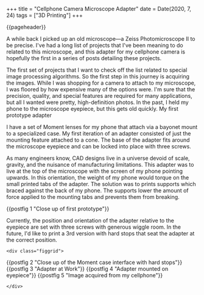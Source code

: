 +++
title = "Cellphone Camera Microscope Adapter"
date = Date(2020, 7, 24)
tags = ["3D Printing"]
+++

{{pageheader}}

A while back I picked up an old microscope—a Zeiss Photomicroscope II to be precise. I've had a long list of projects that I've been meaning to do related to this microscope, and this adapter for my cellphone camera is hopefully the first in a series of posts detailing these projects.

The first set of projects that I want to check off the list related to special image processing algorithms. So the first step in this journey is acquiring the images. While I was shopping for a camera to attach to my microscope, I was floored by how expensive many of the options were. I'm sure that the precision, quality, and special features are required for many applications, but all I wanted were pretty, high-definition photos. In the past, I held my phone to the microscope eyepiece, but this gets old quickly.
My first prototype adapter

I have a set of Moment lenses for my phone that attach via a bayonet mount to a specialized case. My first iteration of an adapter consisted of just the mounting feature attached to a cone. The base of the adapter fits around the microscope eyepiece and can be locked into place with three screws.

As many engineers know, CAD designs live in a universe devoid of scale, gravity, and the nuisance of manufacturing limitations. This adapter was to live at the top of the microscope with the screen of my phone pointing upwards. In this orientation, the weight of my phone would torque on the small printed tabs of the adapter. The solution was to prints supports which braced against the back of my phone. The supports lower the amount of force applied to the mounting tabs and prevents them from breaking.

{{postfig 1 "Close up of first prototype"}}

Currently, the position and orientation of the adapter relative to the eyepiece are set with three screws with generous wiggle room. In the future, I'd like to print a 3rd version with hard stops that seat the adapter at the correct position.

~~~ 
<div class="figgrid">
~~~
{{postfig 2 "Close up of the Moment case interface with hard stops"}}
{{postfig 3 "Adapter at Work"}}
{{postfig 4 "Adapter mounted on eyepiece"}}
{{postfig 5 "Image acquired from my cellphone"}}
~~~ 
</div>
~~~